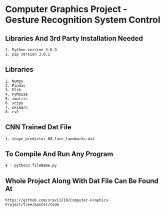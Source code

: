 # Computer Graphics Project - Gesture Recognition System Control

## Libraries And 3rd Party Installation Needed
	1. Python version 3.6.9
	2. pip version 3.0.1
	
## Libraries
	1. Numpy
	2. Pandas
	3. Dlib
	4. PyMouse
	5. imutils
	6. scipy
	7. sklearn
	8. cv2

## CNN Trained Dat File
	1. shape_predictor_68_face_landmarks.dat 

## To Compile And Run Any Program 
	$ - python3 fileName.py

## Whole Project Along With Dat File Can Be Found At 
	https://github.com/sravi1210/Computer-Graphics-Project/tree/master/Code